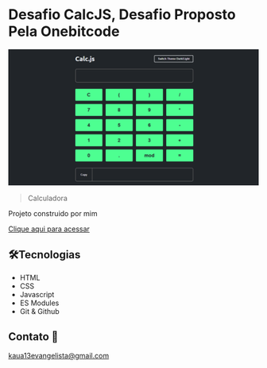 # Desafio CalcJS, Desafio Proposto Pela Onebitcode

![preview](./.github/Preview.png)

> Calculadora

Projeto construido por mim

[Clique aqui para acessar](https://kauaevangelista.github.io/Projeto-Calc-JS/)

## 🛠️Tecnologias

- HTML
- CSS
- Javascript
- ES Modules
- Git & Github

## Contato 📲

kaua13evangelista@gmail.com
